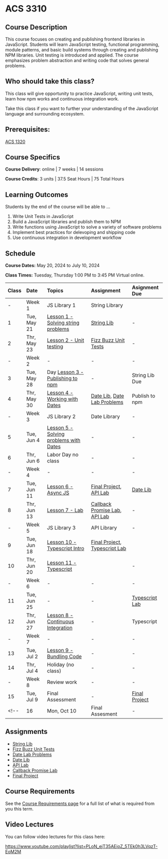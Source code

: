 # ACS 3310

<!-- | Course Section | Instructor | Slack Channel | Course Website | Instructor 1-on-1 |
| :---: | :---: | :---: | :---: | :---: |
| A | **@mitchell** | `#few-2-1-js-libs` | [make.sc/few2.1](https://make.sc/few2.1) | [Virtual Office](https://make.sc/mitchell-zoom) | -->

## Course Description

This course focuses on creating and publishing frontend libraries in JavaScript. Students will learn JavaScript testing, functional programming, module patterns, and basic build systems through creating and publishing NPM libraries. Unit testing is introduced and applied. The course emphasizes problem abstraction and writing code that solves general problems.

## Who should take this class?

This class will give opportunity to practice JavaScript, writing unit tests, learn how npm works and continuous integration work.

Take this class if you want to further your understanding of the JavaScript language and surrounding ecosystem.

## Prerequisites:  

[ACS 1320](https://github.com/Tech-at-DU/ACS-1320-JavaScript-Foundations)

## Course Specifics

**Course Delivery**: online | 7 weeks | 14 sessions

**Course Credits**: 3 units | 37.5 Seat Hours | 75 Total Hours

## Learning Outcomes

Students by the end of the course will be able to ...

1. Write Unit Tests in JavaScript
1. Build a JavaScript libraries and publish them to NPM
1. Write functions using JavaScript to solve a variety of software problems
1. Implement best practices for delevoping and shipping code
1. Use continuous integration in development workflow

## Schedule

**Course Dates:** May 20, 2024 to July 10, 2024

**Class Times:** Tuesday, Thursday 1:00 PM to 3:45 PM Virtual online.

| Class | Date | Topics | Assignment | Asignment Due |
|:------|:-----|:-------|:-----------|:--------------|
|  -    | Week 1 | JS Library 1 | String Library |  |
|  1    | Tue, May 21 | [Lesson 1 - Solving string problems] | [String Lib] | - |
|  2    | Thr, May 23 | [Lesson 2 - Unit testing] | [Fizz Buzz Unit Tests] | - |
|  -    | Week 2 | - | - | - |
|  3    | Tue, May 28 | Day [Lesson 3 - Publishing to npm] | - | String Lib Due |
|  4    | Thr, May 30 | [Lesson 4 - Working with Dates] | [Date Lib], [Date Lab Problems] | Publish to npm |
|  -    | Week 3 | JS Library 2 | Date Library | - |
|  5    | Tue, Jun 4 | [Lesson 5 - Solving problems with Dates] | - | - |
|  6    | Thr, Jun 6 | Labor Day no class | - | - |
|  -    | Week 4 | - | - | - |
|  7    | Tue, Jun 11 | [Lesson 6 - Async JS] | [Final Project], [API Lab] | [Date Lib] |
|  8    | Thr, Jun 13 | [Lesson 7 - Lab] | [Callback Promise Lab], [API Lab] | - |
|  -    | Week 5 | JS Library 3 | API Library | - |
|  9    | Tue, Jun 18 | [Lesson 10 - Typescript Intro] | [Final Project], [Typescript Lab] |  |
| 10    | Thr, Jun 20 | [Lesson 11 - Typescript] |  | - |
|  -    | Week 6 | - | - | - |
| 11    | Tue, Jun 25 | - | - | [Typescript Lab] |
| 12    | Thr, Jun 27 | [Lesson 8 - Continuous Integration] | - | Typescript |
|  -    | Week 7 | - | - | - |
| 13    | Tue, Jul 2 | [Lesson 9 - Bundling Code] | - | - |
| 14    | Thr, Jul 4 | Holiday (no class) | - | - |
|  -    | Week 8 | Review work | - | - |
| 15    | Tue, Jul 9 | Final Assessment | - | [Final Project] |
<!-- | 16    | Mon, Oct 10 | Final Assesment | - | - | -->

## Assignments
- [String Lib]
- [Fizz Buzz Unit Tests]
- [Date Lab Problems]
- [Date Lib]
- [API Lab]
- [Callback Promise Lab]
- [Final Project]

<!--  -->
[Lesson 1 - Solving string problems]: ./lessons/lesson-01.md
[Lesson 2 - Unit testing]: ./lessons/lesson-02-unit-testing.md
[Lesson 3 - Publishing to npm]: ./lessons/lesson-03-publishing.md
[Lesson 4 - Working with Dates]: ./lessons/lesson-04-dates.md
[Lesson 5 - Solving problems with Dates]: ./lessons/lesson-05.md
[Lesson 6 - Async JS]: ./lessons/lesson-06.md
[Lesson 7 - Lab]: ./lessons/lesson-07.md
[Lesson 8 - Continuous Integration]: ./lessons/lesson-08-continuous-integration.md
[Lesson 9 - Bundling Code]: ./lessons/lesson-09-bundling.md
[Lesson 10 - Typescript Intro]: ./lessons/lesson-10-typescript.md
[Lesson 11 - Typescript]: ./lessons/lesson-11.md
[Lesson 12]: ./lessons/lesson-12.md
[Lesson 13]: ./lessons/lesson-13.md

[GradeScope]: https://www.gradescope.com/courses/219049

[String Lib]: ./assignments/assignment-01.md
[Publish to npm]: ./assignments/assignment-02.md
[Add Unit Tests]: ./assignments/assignment-03.md
[Date Lib]: assignments/assignment-07-date-lib.md
[Final Project]: ./assignments/assignment-09-api-lib.md
[Continuous Integration]: ./assignments/assignment-04.md
[Bundling code for distribution]: ./assignments/assignment-06.md
[Final Project]: assignments/assignment-09.md
[Fizz Buzz Unit Tests]: https://github.com/Tech-at-DU/fizz-buzz-test
[Date Lab Problems]: https://github.com/Tech-at-DU/JavaScript-Dates-lab
[API Lab]: https://github.com/Tech-at-DU/weather-api
[Typescript Lab]: https://github.com/Tech-at-DU/typescript-intro

[Callback Promise Lab]: https://github.com/Tech-at-DU/callbacks-and-promise

## Course Requirements 

See the [Course Requirements page](course-requirements.md) for a full list of what is required from you this term. 

## Video Lectures

You can follow video lectures for this class here: 

https://www.youtube.com/playlist?list=PLoN_ejT35AEioZ_5TEk0h3LVqzT-EoM2M

